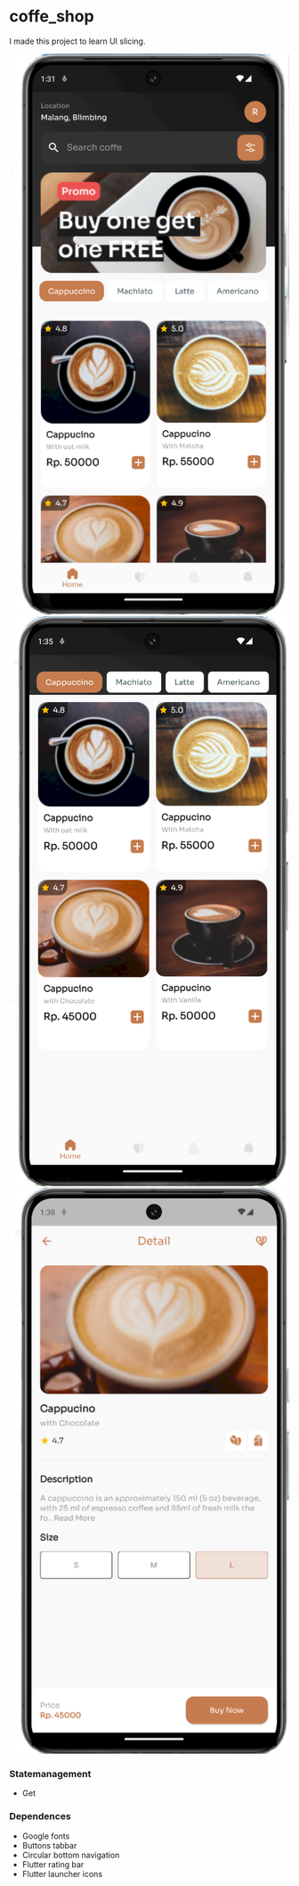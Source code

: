 # coffe_shop

I made this project to learn UI slicing.

![Screenshot 1](/assets/images/caffe_ui1.png)
![Screenshot 1](/assets/images/caffe1.png)
![Screenshot 1](/assets/images/caffe2.png)

### Statemanagement
- Get

### Dependences
- Google fonts
- Buttons tabbar
- Circular bottom navigation
- Flutter rating bar
- Flutter launcher icons


